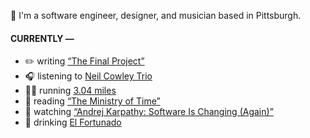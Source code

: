 👋 I'm a software engineer, designer, and musician based in Pittsburgh.

#### CURRENTLY —

* ✏️ writing [“The Final Project”](https://www.amoscato.com/journal/final-project/)
* 🎧 listening to [Neil Cowley Trio](https://www.last.fm/music/Neil+Cowley+Trio/_/Lament)
* 🏃‍♂️ running [3.04 miles](https://www.strava.com/activities/15195738701)
* 📘 reading [“The Ministry of Time”](https://www.goodreads.com/book/show/199798179-the-ministry-of-time)
* 🍿 watching [“Andrej Karpathy: Software Is Changing (Again)”](https://youtu.be/LCEmiRjPEtQ)
* 🍺 drinking [El Fortunado](https://untappd.com/user/namoscato/checkin/1478473470)
